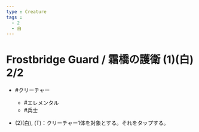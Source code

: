 ```yaml
---
type : Creature
tags : 
  - 2
  - 白
---
```

# Frostbridge Guard / 霜橋の護衛 (1)(白) 2/2

* #クリーチャー
  * #エレメンタル
  * #兵士

* (2)(白), (T)：クリーチャー1体を対象とする。それをタップする。

